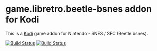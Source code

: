 # game.libretro.beetle-bsnes addon for Kodi

This is a [Kodi](http://kodi.tv) game addon for Nintendo - SNES / SFC (Beetle bsnes).

[![Build Status](https://travis-ci.org/kodi-game/game.libretro.beetle-bsnes.svg?branch=master)](https://travis-ci.org/kodi-game/game.libretro.beetle-bsnes)
[![Build Status](https://ci.appveyor.com/api/projects/status/github/kodi-game/game.libretro.beetle-bsnes?svg=true)](https://ci.appveyor.com/project/kodi-game/game-libretro-beetle-bsnes)
